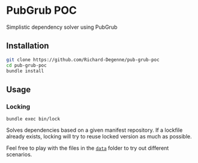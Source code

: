 # PubGrub POC

Simplistic dependency solver using PubGrub

## Installation

```sh
git clone https://github.com/Richard-Degenne/pub-grub-poc
cd pub-grub-poc
bundle install
```

## Usage

### Locking

    bundle exec bin/lock

Solves dependencies based on a given manifest repository. If a lockfile already
exists, locking will try to reuse locked version as much as possible.

Feel free to play with the files in the [`data`](data/) folder to try out
different scenarios.

